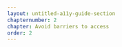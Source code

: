 ```yaml
---
layout: untitled-a11y-guide-section
chapternumber: 2
chapter: Avoid barriers to access
order: 2
---
```

